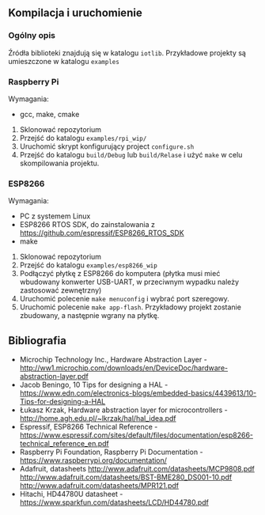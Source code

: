 ## Kompilacja i uruchomienie

### Ogólny opis
Źródła biblioteki znajdują się w katalogu `iotlib`. Przykładowe projekty są umieszczone w katalogu `examples`

### Raspberry Pi
Wymagania:
- gcc, make, cmake
1. Sklonować repozytorium
2. Przejść do katalogu `examples/rpi_wip/`
3. Uruchomić skrypt konfigurujący project `configure.sh`
4. Przejść do katalogu `build/Debug` lub `build/Relase` i użyć `make` w celu skompilowania projektu.

### ESP8266
Wymagania: 
- PC z systemem Linux
- ESP8266 RTOS SDK, do zainstalowania z https://github.com/espressif/ESP8266_RTOS_SDK
- make

1. Sklonować repozytorium
2. Przejść do katalogu `examples/esp8266_wip`
3. Podłączyć płytkę z ESP8266 do komputera (płytka musi mieć wbudowany konwerter USB-UART, w przeciwnym wypadku należy zastosować zewnętrzny)
4. Uruchomić polecenie `make menuconfig` i wybrać port szeregowy.
5. Uruchomić polecenie `make app-flash`. Przykładowy projekt zostanie zbudowany, a następnie wgrany na płytkę.

## Bibliografia 

- Microchip Technology Inc., Hardware Abstraction Layer - http://ww1.microchip.com/downloads/en/DeviceDoc/hardware-abstraction-layer.pdf
- Jacob Beningo, 10 Tips for designing a HAL - https://www.edn.com/electronics-blogs/embedded-basics/4439613/10-Tips-for-designing-a-HAL
- Łukasz Krzak, Hardware abstraction layer for microcontrollers - http://home.agh.edu.pl/~lkrzak/hal/hal_idea.pdf
- Espressif, ESP8266 Technical Reference - https://www.espressif.com/sites/default/files/documentation/esp8266-technical_reference_en.pdf
- Raspberry Pi Foundation, Raspberry Pi Documentation - https://www.raspberrypi.org/documentation/
- Adafruit, datasheets
http://www.adafruit.com/datasheets/MCP9808.pdf
http://www.adafruit.com/datasheets/BST-BME280_DS001-10.pdf
http://www.adafruit.com/datasheets/MPR121.pdf
- Hitachi, HD44780U datasheet - https://www.sparkfun.com/datasheets/LCD/HD44780.pdf
